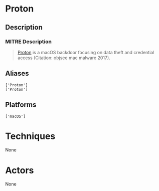
# Proton

## Description

### MITRE Description

> [Proton](https://attack.mitre.org/software/S0279) is a macOS backdoor focusing on data theft and credential access  (Citation: objsee mac malware 2017).

## Aliases

```
['Proton']
['Proton']
```

## Platforms

```
['macOS']
```

# Techniques

None

# Actors

None
